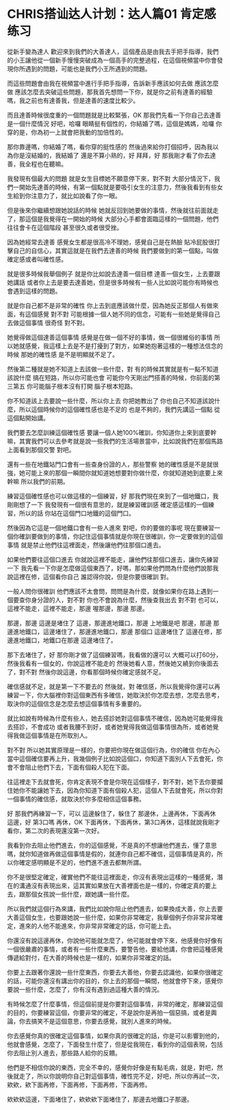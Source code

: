 # CHRIS搭讪达人计划：达人篇01 肯定感练习

從新手變為達人 歡迎來到我們的大善達人，這個產品是由我去手把手指導，我們的小王讓他從一個新手慢慢突破成為一個高手的完整過程，在這個視頻當中你會發現你所遇到的問題，可能也是我們小王所遇到的問題。

而這些問題會由我在視頻當中進行手把手指導，告訴新手應該如何去做 應該怎麼做 應該怎麼去突破這些問題，那我首先想問一下你，就是你之前有達善的經驗嗎，我之前也有達善我，但是達善的速度比較少。

而且達善時候很度重的一個問題就是比較緊張，OK 那我們先看一下你自己去達善 是一個什麼情況 好吧，哈囉 眼睛挺有個性的，你結婚了嗎，這個是媽媽，哈囉 你穿的是，你為初一上就會把我動的加倍性的。

那你靠邊嗎，你結婚了嗎，看你穿的挺性感的 然後過來給你打個招呼，因為我以為你是沒結婚的，我結婚了 還是不算小熟的，好 拜拜，好 那我剛才看了你去達善，我全程也在聽嘛。

我發現有個最大的問題 就是女生目標她不願意停下來，對不對 大部分情況下，我們一開始先達善的時候，有第一個點就是要吸引女生的注意力，然後我看到有些女生給到你注意力了，就比如說看了你一眼。

但是後來你繼續想跟她說話的時候 她就反回到她要做的事情，然後就往前面就走了，那這個是我覺得在一開始的時候 大部分心手都會面臨這樣的一個問題，他們往往會卡在這個階段 甚至很久或者很受挫。

因為她經常去達善 感覺女生都是很高冷不理她，感覺自己是在熱臉 貼冷屁股很打擊自己的自信心，其實這就是在我們去達善的時候 我們要做到的第一個點，叫做確定感或者叫確性感。

就是很多時候我舉個例子 就是你比如說去達善一個目標 達善一個女生，上去要跟她講話 或者你上去是要去達善她，但是很多時候有一些人比如說可能你有時候也會遇到這樣的問題。

就是你自己都不是非常的確性 你上去到底應該做什麼，因為她反正那個人有做來面，有這個感覺 對不對 可能根據一個人她不同的信念，可能有一些她是覺得自己去做這個事情 很奇怪 對不對。

她覺得做這個達善這個事情 感覺是在做一個不好的事情，做一個很維俗的事情 所以她就感覺，我這樣上去是不是打擾到了對方，如果她抱著這樣的一種想法信念的時候 那她的確性感 是不是明顯就不足了。

然後第二種就是她不知道上去該做一些什麼，對 有的時候其實就是有一點不知道該說什麼 搞在短路，所以你可能也會 可能你今天剛出門搭善的時候，你前面的第三第五 你可能腦子根本沒有打開 腦子根本短路。

你不知道該上去要說一些什麼，所以你上去 你把她教出了 你也自己不知道該說什麼，所以這個時候你的這個確性感也是不足的 也是不夠的，我們先講這一個點 從這個點開始講。

我們要去怎麼訓練這個確性感 要讓一個人她100%確訓，你知道你上來到底要幹嘛，其實我們可以去參考就是說一些我們的生活場景當中，比如說我們在那個馬路上面看到那個交警 對吧。

還有一些在地鐵站門口會有一些查身份證的人，那些警察 她的確性感是不是就很強，她可能上來的那個一瞬間你就知道她想要對你做什麼，你就知道她到底要上來幹嘛 所以我們的前期。

練習這個確性感也可以做這樣的一個練習，好 那我們現在來到了一個地鐵口，我剛剛想了一下 我發現有一個很有意思的，就是練習確訓感 確定感這樣的一個練習，所以的話 你站在這個門口地鐵的這個門口。

然後因為它這是一個地鐵口會有一些人進來 對吧，你的要做的事呢 現在要練習一個你確訓要做到的事情，你記住這個事情就是你現在很確訓，你一定要做到的這個事情 就是禁止他們往這裡面走，然後讓他們往那個口進去。

如果他們要往這個口進去 你就說這裡不能走，讓他們往那個口進去，讓你先練習一下 我先看一下你是怎麼做這個東西了，好嗎，那如果他們問為什麼他們說那我說這裡在修，這個看你自己 誰認得你說，但是你要很確訓 對。

一般人問你很確訓 他們應該不太會問，問問是為什麼，就像如果你在路上遇到一個要查你身分證的人，對不對 你也不會說為什麼，然後查我出去 對不對 也可以，這裡不能走，這裡不能走，那邊 喔那邊，那邊 那邊。

那邊，那邊 這邊是堵住了 這邊，那邊進地鐵口，那邊 上地鐵是吧 那邊，那邊 那邊進地鐵口，這邊堵住了，那邊進地鐵口，那邊 那個口 這邊堵住了 這邊在修，那邊進地鐵口，地鐵口在那邊 這邊堵住了。

那下去堵住了，好 那你剛才做了這個練習嗎，我看做的還可以 大概可以打60分，然後我看有一個女的，你說這裡不能走的 然後她看人意，然後她又繞到你後面去了，對不對 然後你說這邊，你看那個時候你確定感就不足。

確信感就不足，就是第一下不要去的 然後就，對 確信感，所以我覺得你還可以再練習一下，你大腦裡你對這個東西有多確信，她取決於你怎麼去想，怎麼去思考，取決你的這個信念是怎麼去想這個事情有多重要的。

就比如說有時候為什麼有些人，她去搭診她對這個事情不確信，因為她可能覺得我去搭診，不會成功 或者我腰不到好，或者她覺得我做這個事情很為所，或者她覺得我做這個事情是在所取別人。

對不對 所以她其實原理是一樣的，你要把你現在做這個行為，你的確信 你在內心當中這個確信要再上升，我幾個例子比如說這個口，你知道下面別人下去會死，你會不會阻止他們下去，下面有個殺人犯在下面。

往這裡走下去就會死，你肯定表現不會是你現在這個樣子，對不對，她下去你要攔住她你不能讓她下去，因為你知道下面有個殺人犯，這個人下去就會死，所以你對一個事情的確信感，就取決於你多麼相信這個事務。

好 那我們再練習一下，可以 這邊躲住了，躲住了 那邊休，上邊再休，下面再休 這邊，好 第3口嗎 再休，OK 下面再休，下面再休，第3口再休，這樣就說我剛才看你，第二次的表現還沒第一次好。

我看到你去阻止他們進去，你的這個感覺，不是真的不想讓他們進去，懂了意思嗎，就你知道做再做這個事情是假的，就連你自己都不確信，這個事情是真的，所以你確定感明顯是不足的，他們進不進去都無所謂。

你不是很堅定確定，確實他們不能往這裡面走，你沒有表現出這樣的一種感覺，潛在的溝通沒有表現出來，這其實如果放在大善裡面也是一樣的，你確定真的要上去，跟那個女孩說一些什麼，跟她講一些什麼。

所以我們就這個行為來講，我們比如說你阻止他們進去，如果換成大善，你上去要大善這個女生，也要跟她說一些什麼，如果你非常確定，我舉個例子你非常非常確定，進來的人他不能進來，你非常非常確定的話，你可能上去。

你還沒有說這邊再休，你說他可能就怎麼了，他可能就會停下來，他感覺你好像有一個很嚴肅的事情，或者有一些什麼東西，要警告他，要給他講，你會把這種感覺傳遞給對付，在大善的時候也是一樣的，如果你非常確定的話。

你要上去跟著你還說一些什麼東西，你要去大善他，你要去認識他，如果你很確定的話，可能你還沒有講出你的目的，你上去的那個一瞬間，他就會停下來，感覺你要說一些什麼，怎麼了，你有沒有遇到過這種大善的情況。

有時候怎麼了什麼事情，但這個前提是你要對這個事情，非常的確定，那練習這個的目的，你要練習這個，你要非常的確定，不是說你是再拍一個惡搞，或者是輿論，你去搞笑不是這個意思，你要去感覺，就別人進來的時候。

你去感覺你真的很確定這個事情，如果你真的很確定的話，你是可以影響到他的，他就會感覺，怎麼了，下面發生什麼了，但是從我現在，看到你的這個表現，包括你去阻止別人進去，那些路人給你的反饋。

他們是不相信你說的東西，完全不幸的，感覺你好像是有點毛病，就是，對吧，然後就走了，所以你說明你自己對這個事情，確性完不足，好吧，所以你再試一次，欸欸，欸下面再修，下面再修，下面再修，下面再修。

欸欸欸這邊，下面堵住了，欸欸欸下面堵住了，那邊去地鐵口子那邊。